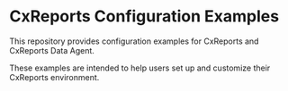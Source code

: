 # CxReports Configuration Examples

This repository provides configuration examples for CxReports and CxReports Data Agent.

These examples are intended to help users set up and customize their CxReports environment.
